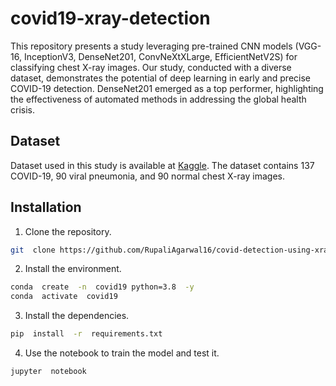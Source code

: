 # covid19-xray-detection
This repository presents a study leveraging pre-trained CNN models (VGG-16, InceptionV3, DenseNet201, ConvNeXtXLarge, EfficientNetV2S) for classifying chest X-ray images. Our study, conducted with a diverse dataset, demonstrates the potential of deep learning in early and precise COVID-19 detection. DenseNet201 emerged as a top performer, highlighting the effectiveness of automated methods in addressing the global health crisis.

## Dataset
Dataset used in this study is available at [Kaggle](https://www.kaggle.com/datasets/rohitprasad612/covid19-dataset-x-ray/data). The dataset contains 137 COVID-19, 90 viral pneumonia, and 90 normal chest X-ray images.

## Installation

1. Clone the repository.

```bash
git  clone https://github.com/RupaliAgarwal16/covid-detection-using-xray.git && cd covid19-xray-detection
```

2. Install the environment.

```bash
conda  create  -n  covid19 python=3.8  -y
conda  activate  covid19 
```

3. Install the dependencies.

```bash
pip  install  -r  requirements.txt
```

4. Use the notebook to train the model and test it.

```bash
jupyter  notebook
```
